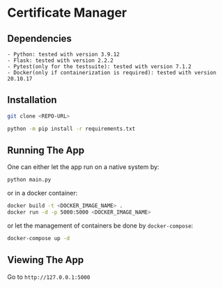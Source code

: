 # Certificate Manager

## Dependencies
    - Python: tested with version 3.9.12
    - Flask: tested with version 2.2.2
    - Pytest(only for the testsuite): tested with version 7.1.2
    - Docker(only if containerization is required): tested with version 20.10.17

## Installation
```bash
git clone <REPO-URL>
```

```bash
python -m pip install -r requirements.txt
```

## Running The App

One can either let the app run on a native system by:
```bash
python main.py
```

or in a docker container:
```bash
docker build -t <DOCKER_IMAGE_NAME> .
docker run -d -p 5000:5000 <DOCKER_IMAGE_NAME>
```

or let the management of containers be done by `docker-compose`:
```bash
docker-compose up -d
```

## Viewing The App

Go to `http://127.0.0.1:5000`
